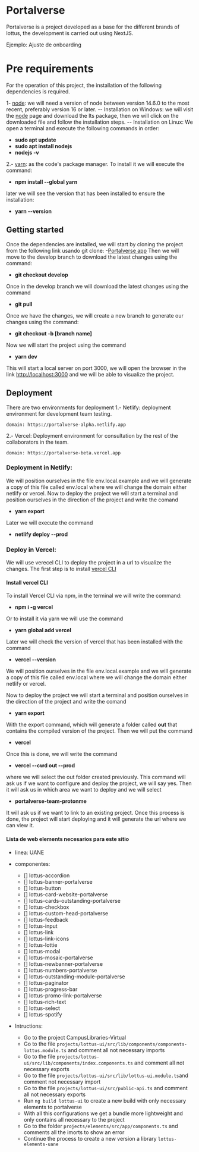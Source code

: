 # Portalverse

Portalverse is a project developed as a base for the different brands of lottus, the development is carried out using NextJS.

Ejemplo: Ajuste de onboarding


# Pre requirements
For the operation of this project, the installation of the following dependencies is required.

1-  [node](https://nodejs.org/en/): we will need a version of node between version 14.6.0 to the most recent, preferably version 16 or later.
-- Installation on Windows: we will visit the [node](https://nodejs.org/en/) page and download the lts package, then we will click on the downloaded file and follow the installation steps.
-- Installation on Linux: We open a terminal and execute the following commands in order:
- **sudo apt update**
- **sudo apt install nodejs** 
- **nodejs -v**

2.-  [yarn](https://yarnpkg.com/getting-started): as the code's package manager. To install it we will execute the command:
- **npm install --global yarn**

later we will see the version that has been installed to ensure the installation:
- **yarn --version**

## Getting started

Once the dependencies are installed, we will start by cloning the project from the following link usando git clone:
-[Portalverse app](https://lottusAdmin@dev.azure.com/lottusAdmin/Portalverse/_git/PORAppPortalNextJs) 
Then we will move to the develop branch to download the latest changes using the command:
- **git checkout develop**

Once in the develop branch we will download the latest changes using the command
- **git pull**

Once we have the changes, we will create a new branch to generate our changes using the command:
- **git checkout -b [branch name]**

Now we will start the project using the command
- **yarn dev**

This will start a local server on port 3000, we will open the browser in the link [http://localhost:3000](http://localhost:3000) and we will be able to visualize the project.

## Deployment 
There are two environments for deployment
1.- Netlify: deployment environment for development team testing.
```
domain: https://portalverse-alpha.netlify.app
```

2.- Vercel: Deployment environment for consultation by the rest of the collaborators in the team.
```
domain: https://portalverse-beta.vercel.app
```

### Deployment in Netlify:
We will position ourselves in the file env.local.example and we will generate a copy of this file called env.local where we will change the domain either netlify or vercel.
Now to deploy the project we will start a terminal and position ourselves in the direction of the project and write the comand
- **yarn export**

Later we will execute the command
- **netlify deploy --prod**

### Deploy in Vercel:
We will use verecel CLI to deploy the project in a url to visualize the changes.
The first step is to install [vercel CLI](https://vercel.com/docs/cli)

#### Install vercel CLI
To install Vercel CLI via npm, in the terminal we will write the command:
- **npm i -g vercel**

Or to install it via yarn we will use the command
- **yarn global add vercel**

Later we will check the version of vercel that has been installed with the command
- **vercel --version**

We will position ourselves in the file env.local.example and we will generate a copy of this file called env.local where we will change the domain either netlify or vercel.

Now to deploy the project we will start a terminal and position ourselves in the direction of the project and write the comand
- **yarn export**

 With the export command, which will generate a folder called **out** that contains the compiled version of the project.
Then we will put the command
- **vercel**

Once this is done, we will write the command 
- **vercel --cwd out --prod**

where we will select the out folder created previously.
This command will ask us if we want to configure and deploy the project, we will say yes.
Then it will ask us in which area we want to deploy and we will select
- **portalverse-team-protonme**

It will ask us if we want to link to an existing project.
Once this process is done, the project will start deploying and it will generate the url where we can view it.

#### Lista de web elements necesarios para este sitio
- linea: UANE
- componentes:
    - [] lottus-accordion
    - [] lottus-banner-portalverse
    - [] lottus-button
    - [] lottus-card-website-portalverse
    - [] lottus-cards-outstanding-portalverse
    - [] lottus-checkbox
    - [] lottus-custom-head-portalverse
    - [] lottus-feedback
    - [] lottus-input
    - [] lottus-link
    - [] lottus-link-icons
    - [] lottus-lottie
    - [] lottus-modal
    - [] lottus-mosaic-portalverse
    - [] lottus-newbanner-portalverse
    - [] lottus-numbers-portalverse
    - [] lottus-outstanding-module-portalverse
    - [] lottus-paginator
    - [] lottus-progress-bar
    - [] lottus-promo-link-portalverse
    - [] lottus-rich-text
    - [] lottus-select
    - [] lottus-spotify

- Intructions:
    - Go to the project CampusLibraries-Virtual
    - Go to the file `projects/lottus-ui/src/lib/components/components-lottus.module.ts` and comment all not necessary imports
    - Go to the file `projects/lottus-ui/src/lib/components/index.components.ts` and comment all not necessary exports
    - Go to the file `projects/lottus-ui/src/lib/lottus-ui.module.ts`and comment not necessary import
    - Go to the file `projects/lottus-ui/src/public-api.ts` and comment all not necessary exports
    - Run `ng build lottus-ui` to create a new build with only necessary elements to portalverse
    * With all this configurations we get a bundle more lightweight and only contains all necessary to the project
    - Go to the folder `projects/elements/src/app/components.ts` and comments all the imorts to show an error
    - Continue the process to create a new version a library `lottus-elements-uane`
